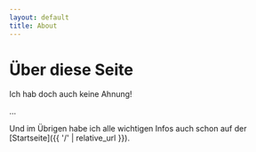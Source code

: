 ```yaml
---
layout: default
title: About
---
```


# Über diese Seite
Ich hab doch auch keine Ahnung!

...

Und im Übrigen habe ich alle wichtigen Infos auch schon auf der [Startseite]({{ '/' | relative_url }}).